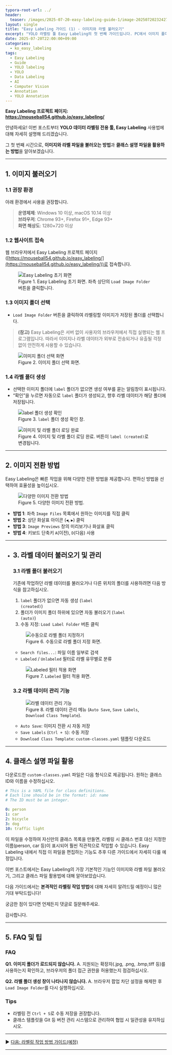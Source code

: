 ```yaml
---
typora-root-url: ../
header:
  teaser: /images/2025-07-20-easy-labeling-guide-1/image-20250720232427171.png
layout: single
title: "Easy Labeling 가이드 (1) - 이미지와 라벨 불러오기"
excerpt: "YOLO 라벨링 툴 Easy Labeling의 첫 번째 가이드입니다. PC에서 이미지 폴더와 라벨 파일을 불러오고, 클래스 파일을 활용하는 기본적인 방법을 안내합니다."
date: 2025-07-20T22:00:00+09:00
categories:
  - ko_easy_labeling
tags:
  - Easy Labeling
  - Guide
  - YOLO labeling
  - YOLO
  - Data Labeling
  - AI
  - Computer Vision
  - Annotation
  - YOLO Annotation
---
```


<p><strong>Easy Labeling 프로젝트 페이지: <a href="https://mouseball54.github.io/easy_labeling/">https://mouseball54.github.io/easy_labeling/</a></strong></p>

안녕하세요! 이번 포스트부터 **YOLO 데이터 라벨링 전용 툴, Easy Labeling** 사용법에 대해 자세히 설명해 드리겠습니다.

그 첫 번째 시간으로, **이미지와 라벨 파일을 불러오는 방법**과 **클래스 설명 파일을 활용하는 방법**을 알아보겠습니다.

---

## 1. 이미지 불러오기

### 1.1 권장 환경

아래 환경에서 사용을 권장합니다.  
> **운영체제**: Windows 10 이상, macOS 10.14 이상  
> **브라우저**: Chrome 93+, Firefox 91+, Edge 93+  
> **화면 해상도**: 1280×720 이상  

### 1.2 웹사이트 접속
웹 브라우저에서 Easy Labeling 프로젝트 페이지([https://mouseball54.github.io/easy_labeling/](https://mouseball54.github.io/easy_labeling/))로 접속합니다.

<figure>
  <img src="/images/2025-07-20-easy-labeling-guide-1/image-20250720230233737.png" alt="Easy Labeling 초기 화면">
  <figcaption>Figure 1. Easy Labeling 초기 화면. 좌측 상단의 <code>Load Image Folder</code> 버튼을 클릭합니다.</figcaption>
</figure>



### 1.3 이미지 폴더 선택

- <code>Load Image Folder</code> 버튼을 클릭하여 라벨링할 이미지가 저장된 폴더를 선택합니다.

> **(참고)** Easy Labeling은 서버 없이 사용자의 브라우저에서 직접 실행되는 웹 프로그램입니다. 따라서 이미지나 라벨 데이터가 외부로 전송되거나 유출될 걱정 없이 안전하게 사용할 수 있습니다.

<figure>
  <img src="/images/2025-07-20-easy-labeling-guide-1/image-20250720232309611.png" alt="이미지 폴더 선택 화면">
  <figcaption>Figure 2. 이미지 폴더 선택 화면.</figcaption>
</figure>



### 1.4 라벨 폴더 생성

- 선택한 이미지 폴더에 <code>label</code> 폴더가 없으면 생성 여부를 묻는 알림창이 표시됩니다.  
- “확인”을 누르면 자동으로 <code>label</code> 폴더가 생성되고, 향후 라벨 데이터가 해당 폴더에 저장됩니다.

<figure>
  <img src="/images/2025-07-20-easy-labeling-guide-1/image-20250720230951821.png" alt="label 폴더 생성 확인">
  <figcaption>Figure 3. <code>label</code> 폴더 생성 확인 창.</figcaption>
</figure>

<figure>
  <img src="/images/2025-07-20-easy-labeling-guide-1/image-20250720231126118.png" alt="이미지 및 라벨 폴더 로딩 완료">
  <figcaption>Figure 4. 이미지 및 라벨 폴더 로딩 완료. 버튼이 <code>label (created)</code>로 변경됩니다.</figcaption>
</figure>



---

## 2. 이미지 전환 방법

Easy Labeling은 빠른 작업을 위해 다양한 전환 방법을 제공합니다. 편하신 방법을 선택하여 효율성을 높이십시오.

<figure>
  <img src="/images/2025-07-20-easy-labeling-guide-1/image-20250720235716476.png" alt="다양한 이미지 전환 방법">
  <figcaption>Figure 5. 다양한 이미지 전환 방법.</figcaption>
</figure>


- **방법 1**: 좌측 <code>Image Files</code> 목록에서 원하는 이미지를 직접 클릭  
- **방법 2**: 상단 화살표 아이콘 (<code>◀</code>, <code>▶</code>) 클릭  
- **방법 3**: <code>Image Previews</code> 창의 미리보기나 화살표 클릭  
- **방법 4**: 키보드 단축키 <code>A</code>(이전), <code>D</code>(다음) 사용  

---

- ## 3. 라벨 데이터 불러오기 및 관리

  ### 3.1 라벨 폴더 불러오기
  기존에 작업하던 라벨 데이터를 불러오거나 다른 위치의 폴더를 사용하려면 다음 방식을 참고하십시오.

  1. <code>label</code> 폴더가 없으면 자동 생성 (<code>label (created)</code>)  
  2. 폴더가 이미지 폴더 하위에 있으면 자동 불러오기 (<code>label (auto)</code>)  
  3. 수동 지정: <code>Load Label Folder</code> 버튼 클릭

  <figure>
    <img src="/images/2025-07-20-easy-labeling-guide-1/image-20250720232427171.png" alt="수동으로 라벨 폴더 지정하기">
    <figcaption>Figure 6. 수동으로 라벨 폴더 지정 화면.</figcaption>
  </figure>


  - <code>Search files...</code>: 파일 이름 일부로 검색  
  - <code>Labeled</code> / <code>Unlabeled</code> 필터로 라벨 유무별로 분류  

  <figure>
    <img src="/images/2025-07-20-easy-labeling-guide-1/image-20250720233244263.png" alt="Labeled 필터 적용 화면">
    <figcaption>Figure 7. <code>Labeled</code> 필터 적용 화면.</figcaption>
  </figure>


  ### 3.2 라벨 데이터 관리 기능
  <figure>
    <img src="/images/2025-07-20-easy-labeling-guide-1/image-20250721010743987.png" alt="라벨 데이터 관리 기능">
    <figcaption>Figure 8. 라벨 데이터 관리 메뉴 (<code>Auto Save</code>, <code>Save Labels</code>, <code>Download Class Template</code>).</figcaption>
  </figure>


  - <code>Auto Save</code>: 이미지 전환 시 자동 저장  
  - <code>Save Labels</code> (<code>Ctrl + S</code>): 수동 저장  
  - <code>Download Class Template</code>: <code>custom-classes.yaml</code> 템플릿 다운로드  

---

## 4. 클래스 설명 파일 활용

다운로드한 <code>custom-classes.yaml</code> 파일은 다음 형식으로 제공됩니다. 원하는 클래스 ID와 이름을 수정하십시오.

```yaml
# This is a YAML file for class definitions.
# Each line should be in the format: id: name
# The ID must be an integer.

0: person
1: car
2: bicycle
3: dog
10: traffic light
```

이 파일을 수정하여 자신만의 클래스 목록을 만들면, 라벨링 시 클래스 번호 대신 지정한 이름(person, car 등)이 표시되어 훨씬 직관적으로 작업할 수 있습니다. Easy Labeling 내에서 직접 이 파일을 편집하는 기능도 추후 다른 가이드에서 자세히 다룰 예정입니다.



이번 포스트에서는 Easy Labeling의 가장 기본적인 기능인 이미지와 라벨 파일 불러오기, 그리고 클래스 파일 활용법에 대해 알아보았습니다.

다음 가이드에서는 **본격적인 라벨링 작업 방법**에 대해 자세히 알려드릴 예정이니 많은 기대 부탁드립니다!

궁금한 점이 있다면 언제든지 댓글로 질문해주세요.

감사합니다.

------

## 5. FAQ 및 팁

### FAQ

**Q1. 이미지 폴더가 로드되지 않습니다.**
 A. 지원되는 확장자(.jpg, .png, .bmp,tiff 등)를 사용하는지 확인하고,
 브라우저의 폴더 접근 권한을 허용했는지 점검하십시오.

**Q2. 라벨 폴더 생성 창이 나타나지 않습니다.**
 A. 브라우저 팝업 차단 설정을 해제한 후 <code>Load Image Folder</code>를 다시 실행하십시오.



### Tips

- 라벨링 전 <code>Ctrl + S</code>로 수동 저장을 권장합니다.
- 클래스 템플릿을 Git 등 버전 관리 시스템으로 관리하여 협업 시 일관성을 유지하십시오.

------

▶️ [다음: 라벨링 작업 방법 가이드(예정)](easy-labeling-guide-2.md)



---




